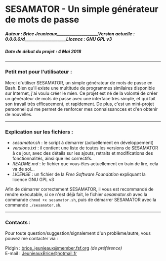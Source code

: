 # SESAMATOR - Un simple générateur de mots de passe
##### Auteur : Brice Jeunieaux____________________Version actuelle : 0.0.0.0/d____________________Licence : GNU GPL v3
##### Date de début du projet : 4 Mai 2018

-----------------------------------------------------------------------------------------------
### Petit mot pour l'utilisateur :
Merci d'utiliser SESAMATOR, un simple générateur de mots de passe en Bash.
Bien qu'il existe une multitude de programmes similaires disponible sur Internet, j'ai voulu créer le mien.
Ce projet est né de la volonté de créer un générateur de mots de passe avec une interface très simple, et qui fait son travail très efficacement, et rapidement.
De plus, c'est un mini-projet personnel qui me permet de renforcer mes connaissancces et d'en obtenir de nouvelles.

-----------------------------------------------------------------------------------------------
### Explication sur les fichiers :
- _sesamator.sh_ : le script à démarrer (actuellement en développement)
- _versions.txt_ : il contient une liste de toutes les versions de SESAMATOR à ce jour, avec des détails sur les ajouts, retraits et modifications des fonctionnalités, ainsi que les correctifs.
- _README.md_ : le fichier que vous êtes actuellement en train de lire, cela va de soi...
- _LICENSE_ : un fichier de la _Free Software Foundation_ expliquant la licence GNU GPL v3

Afin de démarrer correctement SESAMATOR, il vous est recommandé de rendre exécutable, si ce n'est déjà fait, le fichier _sesamator.sh_ avec la commande `chmod +x sesamator.sh`, puis de démarrer SESAMATOR avec la commande `./sesamator.sh`.

-----------------------------------------------------------------------------------------------
### Contacts :
Pour toute question/suggestion/signalement d'un problème/autre, vous pouvez me contacter via :

Pidgin : brice_jeunieaux@member.fsf.org _(de préférence)_  
E-mail : JeunieauxBrice@hotmail.fr

